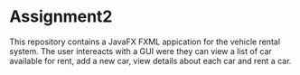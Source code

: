 # Assignment2

This repository contains a JavaFX FXML appication for the vehicle rental system.
The user intereacts with a GUI were they can view a list of car available for rent, add a new car, 
view details about each car and rent a car.
